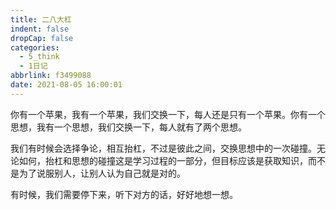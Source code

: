 ```yaml
---
title: 二八大杠
indent: false
dropCap: false
categories:
  - 5_think
  - 1日记
abbrlink: f3499088
date: 2021-08-05 16:00:01
---
```


你有一个苹果，我有一个苹果，我们交换一下，每人还是只有一个苹果。你有一个思想，我有一个思想，我们交换一下，每人就有了两个思想。

我们有时候会选择争论，相互抬杠，不过是彼此之间，交换思想中的一次碰撞。无论如何，抬杠和思想的碰撞这是学习过程的一部分，但目标应该是获取知识，而不是为了说服别人，让别人认为自己就是对的。

有时候，我们需要停下来，听下对方的话，好好地想一想。
